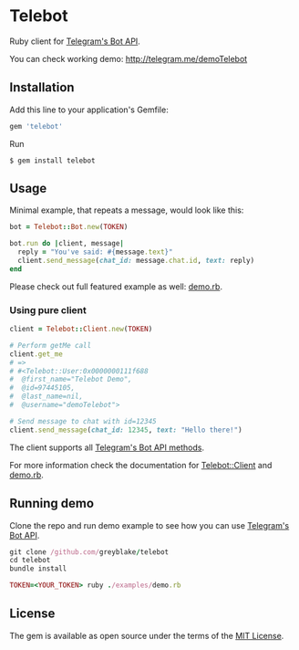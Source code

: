# Telebot

Ruby client for [Telegram's Bot API](https://core.telegram.org/bots).

You can check working demo: http://telegram.me/demoTelebot

## Installation

Add this line to your application's Gemfile:

```ruby
gem 'telebot'
```

Run

```
$ gem install telebot
```

## Usage

Minimal example, that repeats a message, would look like this:

```ruby
bot = Telebot::Bot.new(TOKEN)

bot.run do |client, message|
  reply = "You've said: #{message.text}"
  client.send_message(chat_id: message.chat.id, text: reply)
end
```

Please check out full featured example as well: [demo.rb](https://github.com/greyblake/telebot/blob/master/examples/demo.rb).

### Using pure client

```ruby
client = Telebot::Client.new(TOKEN)

# Perform getMe call
client.get_me
# =>
# #<Telebot::User:0x0000000111f688
#  @first_name="Telebot Demo",
#  @id=97445105,
#  @last_name=nil,
#  @username="demoTelebot">

# Send message to chat with id=12345
client.send_message(chat_id: 12345, text: "Hello there!")
```
The client supports all [Telegram's Bot API methods](https://core.telegram.org/bots/api#available-methods).

For more information check the documentation for [Telebot::Client](http://www.rubydoc.info/gems/telebot/Telebot/Client)
and [demo.rb](https://github.com/greyblake/telebot/blob/master/examples/demo.rb).


## Running demo

Clone the repo and run demo example to see how you can use [Telegram's Bot API](https://core.telegram.org/bots).

```ruby
git clone /github.com/greyblake/telebot
cd telebot
bundle install

TOKEN=<YOUR_TOKEN> ruby ./examples/demo.rb
```

## License

The gem is available as open source under the terms of the [MIT License](http://opensource.org/licenses/MIT).

